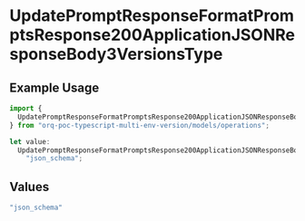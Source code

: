 # UpdatePromptResponseFormatPromptsResponse200ApplicationJSONResponseBody3VersionsType

## Example Usage

```typescript
import {
  UpdatePromptResponseFormatPromptsResponse200ApplicationJSONResponseBody3VersionsType,
} from "orq-poc-typescript-multi-env-version/models/operations";

let value:
  UpdatePromptResponseFormatPromptsResponse200ApplicationJSONResponseBody3VersionsType =
    "json_schema";
```

## Values

```typescript
"json_schema"
```